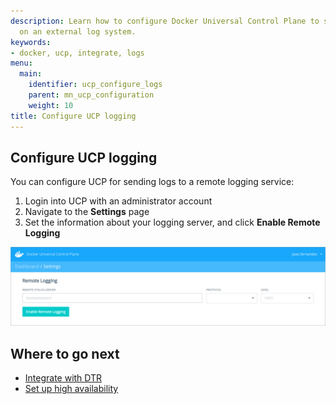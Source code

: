 ```yaml
---
description: Learn how to configure Docker Universal Control Plane to store your logs
  on an external log system.
keywords:
- docker, ucp, integrate, logs
menu:
  main:
    identifier: ucp_configure_logs
    parent: mn_ucp_configuration
    weight: 10
title: Configure UCP logging
---
```


## Configure UCP logging

You can configure UCP for sending logs to a remote logging service:

1. Login into UCP with an administrator account
2. Navigate to the **Settings** page
3. Set the information about your logging server, and click
**Enable Remote Logging**

![](../images/settings-log.png)


## Where to go next

* [Integrate with DTR](dtr-integration.md)
* [Set up high availability](../high-availability/set-up-high-availability.md)
